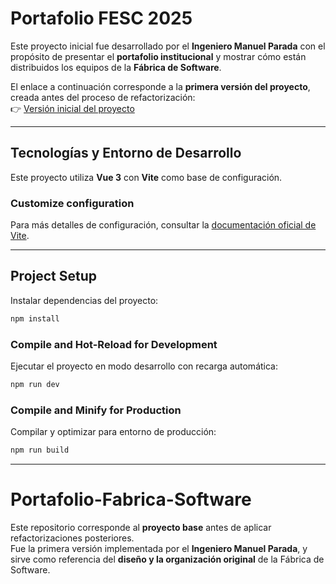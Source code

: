 # Portafolio FESC 2025

Este proyecto inicial fue desarrollado por el **Ingeniero Manuel Parada** con el propósito de presentar el **portafolio institucional** y mostrar cómo están distribuidos los equipos de la **Fábrica de Software**.  

El enlace a continuación corresponde a la **primera versión del proyecto**, creada antes del proceso de refactorización:  
👉 [Versión inicial del proyecto](https://portafolio.2025.ingsoftwarefesc.com/#inicio)

---

## Tecnologías y Entorno de Desarrollo

Este proyecto utiliza **Vue 3** con **Vite** como base de configuración.


### Customize configuration

Para más detalles de configuración, consultar la [documentación oficial de Vite](https://vite.dev/config/).

---

## Project Setup

Instalar dependencias del proyecto:

```sh
npm install
```

### Compile and Hot-Reload for Development

Ejecutar el proyecto en modo desarrollo con recarga automática:

```sh
npm run dev
```

### Compile and Minify for Production

Compilar y optimizar para entorno de producción:

```sh
npm run build
```

---

# Portafolio-Fabrica-Software

Este repositorio corresponde al **proyecto base** antes de aplicar refactorizaciones posteriores.  
Fue la primera versión implementada por el **Ingeniero Manuel Parada**, y sirve como referencia del **diseño y la organización original** de la Fábrica de Software.
